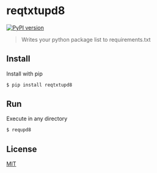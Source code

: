 # reqtxtupd8
[![PyPI version](https://badge.fury.io/py/reqtxtupd8.svg)](https://badge.fury.io/py/reqtxtupd8) 
> Writes your python package list to requirements.txt


## Install
Install with pip
```sh
$ pip install reqtxtupd8
```

## Run
Execute in any directory
```sh
$ requpd8
```
## License
[MIT](https://github.com/edmamerto/reqtxtupd8/blob/master/LICENSE.md)

